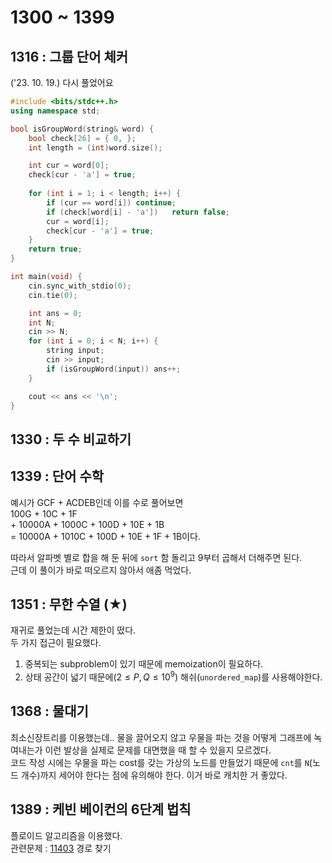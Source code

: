 # 1300 ~ 1399


## 1316 : 그룹 단어 체커
('23. 10. 19.) 다시 풀었어요
```cpp
#include <bits/stdc++.h>
using namespace std;

bool isGroupWord(string& word) {
	bool check[26] = { 0, };
	int length = (int)word.size();

	int cur = word[0];
	check[cur - 'a'] = true;
	
	for (int i = 1; i < length; i++) {
		if (cur == word[i])	continue;
		if (check[word[i] - 'a'])	return false;
		cur = word[i];
		check[cur - 'a'] = true;
	}
	return true;
}

int main(void) {
	cin.sync_with_stdio(0);
	cin.tie(0);

	int ans = 0;
	int N;
	cin >> N;
	for (int i = 0; i < N; i++) {
		string input;
		cin >> input;
		if (isGroupWord(input))	ans++;
	}

	cout << ans << '\n';
}
```

## 1330 : 두 수 비교하기

## 1339 : 단어 수학
예시가 GCF + ACDEB인데 이를 수로 풀어보면  
100G + 10C + 1F  
\+ 10000A + 1000C + 100D + 10E + 1B  
= 10000A + 1010C + 100D + 10E + 1F + 1B이다.

따라서 알파벳 별로 합을 해 둔 뒤에 `sort` 함 돌리고 9부터 곱해서 더해주면 된다.  
근데 이 풀이가 바로 떠오르지 않아서 애좀 먹었다.

## 1351 : 무한 수열 (★)
재귀로 풀었는데 시간 제한이 떴다.  
두 가지 접근이 필요했다.  
1. 중복되는 subproblem이 있기 때문에 memoization이 필요하다.
2. 상태 공간이 넓기 때문에($2 \le P, Q \le 10^9$) 해쉬(`unordered_map`)를 사용해야한다.

## 1368 : 물대기
최소신장트리를 이용했는데.. 물을 끌어오지 않고 우물을 파는 것을 어떻게 그래프에 녹여내는가 이런 발상을 실제로 문제를 대면했을 때 할 수 있을지 모르겠다.  
코드 작성 시에는 우물을 파는 cost를 갖는 가상의 노드를 만들었기 때문에 `cnt`를 `N`(노드 개수)까지 세어야 한다는 점에 유의해야 한다. 이거 바로 캐치한 거 좋았다.

## 1389 : 케빈 베이컨의 6단계 법칙
플로이드 알고리즘을 이용했다.  
관련문제 : [11403](https://www.acmicpc.net/problem/11403) 경로 찾기

